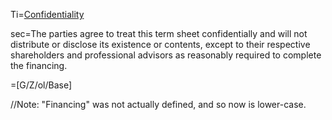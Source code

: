 Ti=<a href="https://thegalionproject.com/term-sheet#part-confidentiality">Confidentiality</a>


sec=The parties agree to treat this term sheet confidentially and will not distribute or disclose its existence or contents, except to their respective shareholders and professional advisors as reasonably required to complete the financing. 

=[G/Z/ol/Base]

//Note:  "Financing" was not actually defined, and so now is lower-case.
